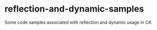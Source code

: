 reflection-and-dynamic-samples
==============================

Some code samples associated with reflection and dynamic usage in C#.
